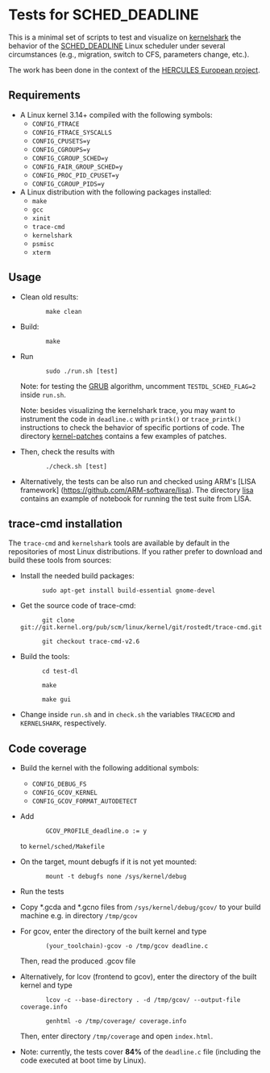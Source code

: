 Tests for SCHED_DEADLINE
========================

This is a minimal set of scripts to test and visualize on
[kernelshark](http://rostedt.homelinux.com/kernelshark/) the
behavior of the [SCHED_DEADLINE](https://en.wikipedia.org/wiki/SCHED_DEADLINE)
Linux scheduler under several circumstances (e.g., migration, switch to CFS,
parameters change, etc.).

The work has been done in the context of the
[HERCULES European project](http://hercules2020.eu).

Requirements
------------

 - A Linux kernel 3.14+ compiled with the following symbols:
   - ```CONFIG_FTRACE```
   - ```CONFIG_FTRACE_SYSCALLS```
   - ```CONFIG_CPUSETS=y```
   - ```CONFIG_CGROUPS=y```
   - ```CONFIG_CGROUP_SCHED=y```
   - ```CONFIG_FAIR_GROUP_SCHED=y```
   - ```CONFIG_PROC_PID_CPUSET=y```
   - ```CONFIG_CGROUP_PIDS=y```
 - A Linux distribution with the following packages installed:
   - ```make```
   - ```gcc```
   - ```xinit```
   - ```trace-cmd```
   - ```kernelshark```
   - ```psmisc```
   - ```xterm```

Usage
-----

 - Clean old results:

              make clean

 - Build:

              make

 - Run

              sudo ./run.sh [test]

   Note: for testing the [GRUB](http://lkml.iu.edu/hypermail/linux/kernel/1703.2/06174.html)
   algorithm, uncomment ```TESTDL_SCHED_FLAG=2``` inside ```run.sh```.

   Note: besides visualizing the kernelshark trace, you may want to instrument
   the code in ```deadline.c``` with ```printk()``` or ```trace_printk()```
   instructions to check the behavior of specific portions of code.
   The directory [kernel-patches](kernel-patches) contains a few examples of
   patches.

 - Then, check the results with

              ./check.sh [test]

 - Alternatively, the tests can be also run and checked using ARM's
   [LISA framework] (https://github.com/ARM-software/lisa).
   The directory [lisa](lisa) contains an example of notebook for running
   the test suite from LISA.


trace-cmd installation
----------------------

The `trace-cmd` and `kernelshark` tools are available by default in the
repositories of most Linux distributions.
If you rather prefer to download and build these tools from sources:

 - Install the needed build packages:

             sudo apt-get install build-essential gnome-devel

 - Get the source code of trace-cmd:

             git clone git://git.kernel.org/pub/scm/linux/kernel/git/rostedt/trace-cmd.git

             git checkout trace-cmd-v2.6

 - Build the tools:

             cd test-dl

             make

             make gui

 - Change inside `run.sh` and in `check.sh` the variables `TRACECMD` and
   `KERNELSHARK`, respectively.


Code coverage
-------------

 - Build the kernel with the following additional symbols:
   - ```CONFIG_DEBUG_FS```
   - ```CONFIG_GCOV_KERNEL```
   - ```CONFIG_GCOV_FORMAT_AUTODETECT```

 - Add

              GCOV_PROFILE_deadline.o := y

   to ```kernel/sched/Makefile```

 - On the target, mount debugfs if it is not yet mounted:

              mount -t debugfs none /sys/kernel/debug

 - Run the tests

 - Copy *.gcda and *.gcno files from ```/sys/kernel/debug/gcov/``` to your
   build machine e.g. in directory ```/tmp/gcov```

 - For gcov, enter the directory of the built kernel and type

              (your_toolchain)-gcov -o /tmp/gcov deadline.c

   Then, read the produced .gcov file

 - Alternatively, for lcov (frontend to gcov), enter the directory of the built
   kernel and type

              lcov -c --base-directory . -d /tmp/gcov/ --output-file coverage.info

              genhtml -o /tmp/coverage/ coverage.info

   Then, enter directory ```/tmp/coverage``` and open ```index.html```.

 - Note: currently, the tests cover **84%** of the ```deadline.c``` file
         (including the code executed at boot time by Linux).
